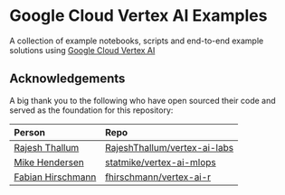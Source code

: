 # Google Cloud Vertex AI Examples

A collection of example notebooks, scripts and end-to-end example solutions using [Google Cloud Vertex AI ](https://cloud.google.com/vertex-ai0)


## Acknowledgements

A big thank you to the following who have open sourced their code and served as the foundation for this repository:


| Person | Repo |
|:-------|:-----|
| [Rajesh Thallum](https://github.com/RajeshThallam/) | [RajeshThallum/vertex-ai-labs](https://github.com/RajeshThallam/vertex-ai-labs) | 
| [Mike Hendersen](https://github.com/statmike) | [statmike/vertex-ai-mlops](https://github.com/statmike/vertex-ai-mlops) |
| [Fabian Hirschmann](https://github.com/fhirschmann) | [fhirschmann/vertex-ai-r](https://github.com/fhirschmann/vertex-ai-r) |